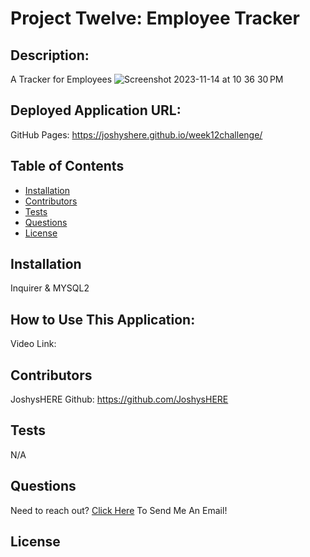 # Project Twelve: Employee Tracker
  
## Description: 
  A Tracker for Employees
  ![Screenshot 2023-11-14 at 10 36 30 PM](https://github.com/JoshysHERE/week4challenge/assets/141682993/ca3acd4c-5d24-4ff9-807c-59ee090fa251)

## Deployed Application URL:
 GitHub Pages:  https://joshyshere.github.io/week12challenge/
## Table of Contents
* [Installation](#installation)
* [Contributors](#contributors)
* [Tests](#tests)
* [Questions](#questions)
* [License](#license)

## Installation
  Inquirer & MYSQL2
## How to Use This Application:
  Video Link: 
## Contributors
  JoshysHERE Github: https://github.com/JoshysHERE
## Tests
  N/A
## Questions
  Need to reach out? [Click Here](mailto:JoshysHERE@gmail.com?subject=JoshysHERE'sReadme) To Send Me An Email!
## License